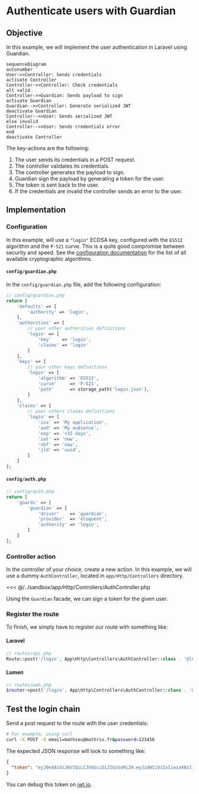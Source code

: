 # Authenticate users with Guardian

## Objective

In this example, we will implement the user authentication in Laravel using Guardian.

```mermaid
sequenceDiagram
autonumber
User->>Controller: Sends credentials
activate Controller
Controller->>Controller: Check credentials
alt valid
Controller->>Guardian: Sends payload to sign
activate Guardian
Guardian-->>Controller: Generate serialized JWT
deactivate Guardian
Controller-->>User: Sends serialized JWT
else invalid
Controller-->>User: Sends credentials error
end
deactivate Controller
```

The key-actions are the following:

1. The user sends its credentials in a POST request.
2. The controller validates its credentials.
3. The controller generates the payload to sign.
4. Guardian sign the payload by generating a token for the user.
5. The token is sent back to the user.
6. If the credentials are invalid the controller sends an error to the user.

## Implementation

### Configuration
In this example, will use a `"login"` ECDSA key, configured with the `ES512` algorithm and the `P-521` curve.
This is a quite good compromise between security and speed.
See the [configuration documentation](/reference/configuration) for the list of all available cryptographic algorithms.

#### `config/guardian.php`
In the `config/guardian.php` file, add the following configuration:

```php
// config/guardian.php
return [
    'defaults' => [
        'authority' => 'login',
    ],
    'authorities' => [
        // your other authorities definitions
        'login' => [
            'key'    => 'login',
            'claims' => 'login'
        ]
    ],
    'keys' => [
        // your other keys definitions
        'login' => [
            'algorithm' => 'ES512',
            'curve'     => 'P-521',
            'path'      => storage_path('login.json'),
        ]
    ],
    'claims' => [
        // your others claims definitions
        'login' => [
            'iss' => 'My application',
            'aud' => 'My audience',
            'exp' => '+15 days',
            'iat' => 'now',
            'nbf' => 'now',
            'jid' => 'uuid',
        ]    
    ]
];
```

#### `config/auth.php`
```php
// config/auth.php
return [
    'guards' => [
        'guardian' => [
            'driver'    => 'guardian',
            'provider'  => 'eloquent',
            'authority' => 'login',
        ]
    ]    
];
```

### Controller action
In the controller of your choice, create a new action.
In this example, we will use a dummy `AuthController`, located in `app/Http/Controllers` directory.

<<< @/../sandbox/app/Http/Controllers/AuthController.php

Using the `Guardian` facade, we can sign a token for the given user.

### Register the route

To finish, we simply have to register our route with something like:

#### Laravel
```php
// routes/api.php
Route::post('/login', App\Http\Controllers\AuthController::class . '@login');
```

#### Lumen
```php
// routes/web.php
$router->post('/login', App\Http\Controllers\AuthController::class . '@login');
```

## Test the login chain

Send a post request to the route with the user credentials:

```bash
# For example, using curl
curl -X POST -d email=mathieu@mathrix.fr&password=123456
```

The expected JSON response will look to something like:

```json
{
  "token": "eyJ0eXAiOiJKV1QiLCJhbGciOiJIUzUxMiJ9.eyJzdWIiOiIxIiwiaXNzIjoiWW91ciBJc3N1ZXIiLCJhdWQiOiJZb3VyIEF1ZGllbmNlIiwiZXhwIjoxNTk1NTU5NTY1LCJuYmYiOjE1ODc2OTcxNjUsImlhdCI6MTU4NzY5NzE2NSwiamlkIjoiZmU0ZDhlNDctZjRiMi00NDE5LWFhOTUtODFlNDMxNzFlNzA0In0.9LZgKaOwZpj3OKbpLb-cuE0AurZb2lO7ekN7eAGKi4_aKE1LxvJhCVkwFsfKkjqTwVkPshyHjTLAeYl03qGrFQ"
}
```

You can debug this token on [jwt.io](https://jwt.io/#debugger-io?token=eyJ0eXAiOiJKV1QiLCJhbGciOiJIUzUxMiJ9.eyJzdWIiOiIxIiwiaXNzIjoiWW91ciBJc3N1ZXIiLCJhdWQiOiJZb3VyIEF1ZGllbmNlIiwiZXhwIjoxNTk1NTU5NTY1LCJuYmYiOjE1ODc2OTcxNjUsImlhdCI6MTU4NzY5NzE2NSwiamlkIjoiZmU0ZDhlNDctZjRiMi00NDE5LWFhOTUtODFlNDMxNzFlNzA0In0.9LZgKaOwZpj3OKbpLb-cuE0AurZb2lO7ekN7eAGKi4_aKE1LxvJhCVkwFsfKkjqTwVkPshyHjTLAeYl03qGrFQ).
